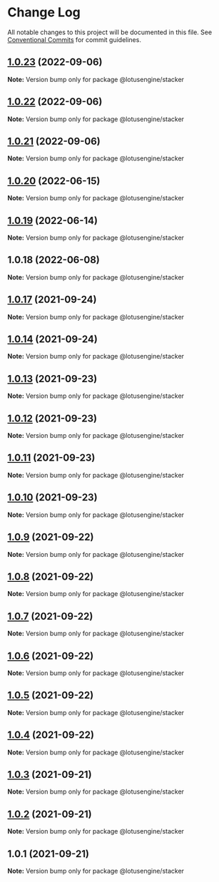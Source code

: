 # Change Log

All notable changes to this project will be documented in this file.
See [Conventional Commits](https://conventionalcommits.org) for commit guidelines.

## [1.0.23](https://github.com/lotusengine/stacker/compare/@lotusengine/stacker@1.0.22...@lotusengine/stacker@1.0.23) (2022-09-06)

**Note:** Version bump only for package @lotusengine/stacker





## [1.0.22](https://github.com/lotusengine/stacker/compare/@lotusengine/stacker@1.0.21...@lotusengine/stacker@1.0.22) (2022-09-06)

**Note:** Version bump only for package @lotusengine/stacker





## [1.0.21](https://github.com/lotusengine/stacker/compare/@lotusengine/stacker@1.0.20...@lotusengine/stacker@1.0.21) (2022-09-06)

**Note:** Version bump only for package @lotusengine/stacker





## [1.0.20](https://github.com/lotusengine/stacker/compare/@lotusengine/stacker@1.0.19...@lotusengine/stacker@1.0.20) (2022-06-15)

**Note:** Version bump only for package @lotusengine/stacker





## [1.0.19](https://github.com/lotusengine/stacker/compare/@lotusengine/stacker@1.0.18...@lotusengine/stacker@1.0.19) (2022-06-14)

**Note:** Version bump only for package @lotusengine/stacker





## 1.0.18 (2022-06-08)

**Note:** Version bump only for package @lotusengine/stacker





## [1.0.17](https://github.com/lotusengine/stacker/compare/v1.0.16...v1.0.17) (2021-09-24)

**Note:** Version bump only for package @lotusengine/stacker

## [1.0.14](https://github.com/lotusengine/stacker/compare/@lotusengine/stacker@1.0.13...@lotusengine/stacker@1.0.14) (2021-09-24)

**Note:** Version bump only for package @lotusengine/stacker

## [1.0.13](https://github.com/lotusengine/stacker/compare/@lotusengine/stacker@1.0.12...@lotusengine/stacker@1.0.13) (2021-09-23)

**Note:** Version bump only for package @lotusengine/stacker

## [1.0.12](https://github.com/lotusengine/stacker/compare/@lotusengine/stacker@1.0.11...@lotusengine/stacker@1.0.12) (2021-09-23)

**Note:** Version bump only for package @lotusengine/stacker

## [1.0.11](https://github.com/lotusengine/stacker/compare/@lotusengine/stacker@1.0.10...@lotusengine/stacker@1.0.11) (2021-09-23)

**Note:** Version bump only for package @lotusengine/stacker

## [1.0.10](https://github.com/lotusengine/stacker/compare/@lotusengine/stacker@1.0.9...@lotusengine/stacker@1.0.10) (2021-09-23)

**Note:** Version bump only for package @lotusengine/stacker

## [1.0.9](https://github.com/lotusengine/lotusengine/compare/@lotusengine/stacker@1.0.8...@lotusengine/stacker@1.0.9) (2021-09-22)

**Note:** Version bump only for package @lotusengine/stacker

## [1.0.8](https://github.com/lotusengine/lotusengine/compare/@lotusengine/stacker@1.0.7...@lotusengine/stacker@1.0.8) (2021-09-22)

**Note:** Version bump only for package @lotusengine/stacker

## [1.0.7](https://github.com/lotusengine/lotusengine/compare/@lotusengine/stacker@1.0.6...@lotusengine/stacker@1.0.7) (2021-09-22)

**Note:** Version bump only for package @lotusengine/stacker

## [1.0.6](https://github.com/lotusengine/lotusengine/compare/@lotusengine/stacker@1.0.5...@lotusengine/stacker@1.0.6) (2021-09-22)

**Note:** Version bump only for package @lotusengine/stacker

## [1.0.5](https://github.com/lotusengine/lotusengine/compare/@lotusengine/stacker@1.0.4...@lotusengine/stacker@1.0.5) (2021-09-22)

**Note:** Version bump only for package @lotusengine/stacker

## [1.0.4](https://github.com/lotusengine/lotusengine/compare/@lotusengine/stacker@1.0.3...@lotusengine/stacker@1.0.4) (2021-09-22)

**Note:** Version bump only for package @lotusengine/stacker

## [1.0.3](https://github.com/lotusengine/lotusengine/compare/@lotusengine/stacker@1.0.2...@lotusengine/stacker@1.0.3) (2021-09-21)

**Note:** Version bump only for package @lotusengine/stacker

## [1.0.2](https://github.com/lotusengine/lotusengine/compare/@lotusengine/stacker@1.0.1...@lotusengine/stacker@1.0.2) (2021-09-21)

**Note:** Version bump only for package @lotusengine/stacker

## 1.0.1 (2021-09-21)

**Note:** Version bump only for package @lotusengine/stacker
